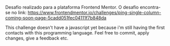 Desafio realizado para a plataforma Frontend Mentor. O desafio encontra-se no link: https://www.frontendmentor.io/challenges/ping-single-column-coming-soon-page-5cadd051fec04111f7b848da

This challenge doesn't have a javascript yet because i'm still having the first contacts with this programming language.
Feel free to commit, apply changes, give a feedback etc.
